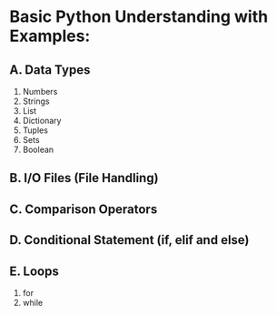 # Basic Python Understanding with Examples:

## A. Data Types
1. Numbers
2. Strings
3. List
4. Dictionary
5. Tuples
6. Sets
7. Boolean

## B. I/O Files (File Handling)

## C. Comparison Operators

## D. Conditional Statement (if, elif and else)

## E. Loops
1. for
2. while